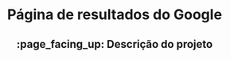 <h1 align="center">Página de resultados do Google</h1>
<h2 align="center">:page_facing_up: Descrição do projeto</h2>
